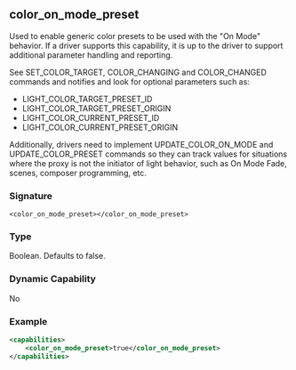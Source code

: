 ## color\_on\_mode\_preset

Used to enable generic color presets to be used with the "On Mode" behavior.  If a driver supports this capability, it is up to the driver to support additional parameter handling and reporting.

See SET\_COLOR\_TARGET, COLOR\_CHANGING and COLOR\_CHANGED commands and notifies and look for optional parameters such as: 

- LIGHT\_COLOR\_TARGET\_PRESET\_ID
- LIGHT\_COLOR\_TARGET\_PRESET\_ORIGIN
- LIGHT\_COLOR\_CURRENT\_PRESET\_ID
- LIGHT\_COLOR\_CURRENT\_PRESET\_ORIGIN

Additionally, drivers need to implement UPDATE\_COLOR\_ON\_MODE and UPDATE\_COLOR\_PRESET commands so they can track values for situations where the proxy is not the initiator of light behavior, such as On Mode Fade, scenes, composer programming, etc.


### Signature

`<color_on_mode_preset></color_on_mode_preset>`


### Type

Boolean. Defaults to false.


### Dynamic Capability

No


### Example

```xml
<capabilities>
    <color_on_mode_preset>true</color_on_mode_preset>
</capabilities>
```
